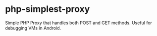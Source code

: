 php-simplest-proxy
==================

Simple PHP Proxy that handles both POST and GET methods. Useful for debugging VMs in Android.
